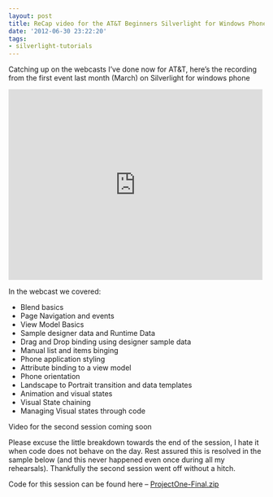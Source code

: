 ```yaml
---
layout: post
title: ReCap video for the AT&T Beginners Silverlight for Windows Phone webcast
date: '2012-06-30 23:22:20'
tags:
- silverlight-tutorials
---
```


Catching up on the webcasts I’ve done now for AT&T, here’s the recording from the first event last month (March) on Silverlight for windows phone

<iframe loading="lazy" height="375" src="http://player.vimeo.com/video/21973686" frameborder="0" width="500" allowfullscreen=" mozallowfullscreen=" webkitallowfullscreen="&gt;&lt;/iframe&gt; &lt;/p&gt;
&lt;p&gt;&lt;a href=" http:>Meet the Expert—Intro to Silverlight for WP7 (Part 1 of 2 in the Scoreboard Series) from <a href="http://vimeo.com/user5386443">Simon Jackson</a> on <a href="http://vimeo.com">Vimeo</a>.</iframe>

In the webcast we covered:

- Blend basics
- Page Navigation and events
- View Model Basics
- Sample designer data and Runtime Data
- Drag and Drop binding using designer sample data
- Manual list and items binging
- Phone application styling
- Attribute binding to a view model
- Phone orientation
- Landscape to Portrait transition and data templates
- Animation and visual states
- Visual State chaining
- Managing Visual states through code 

 

Video for the second session coming soon

Please excuse the little breakdown towards the end of the session, I hate it when code does not behave on the day.  Rest assured this is resolved in the sample below (and this never happened even once during all my rehearsals).  Thankfully the second session went off without a hitch.

Code for this session can be found here –  [ProjectOne-Final.zip](/cfs-file.ashx/__key/CommunityServer.Components.PostAttachments/00.00.00.76.01/ProjectOne_2D00_Final.zip)

